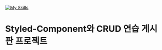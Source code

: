 [![My Skills](https://skillicons.dev/icons?i=js,ts,react,styledcomponents,nodejs,express,sqlite)](https://skillicons.dev)

# Styled-Component와 CRUD 연습 게시판 프로젝트